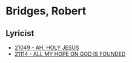 # Bridges, Robert

## Lyricist

- [21049 - AH, HOLY JESUS](/hymns/21049.md)
- [21114 - ALL MY HOPE ON GOD IS FOUNDED](/hymns/21114.md)

